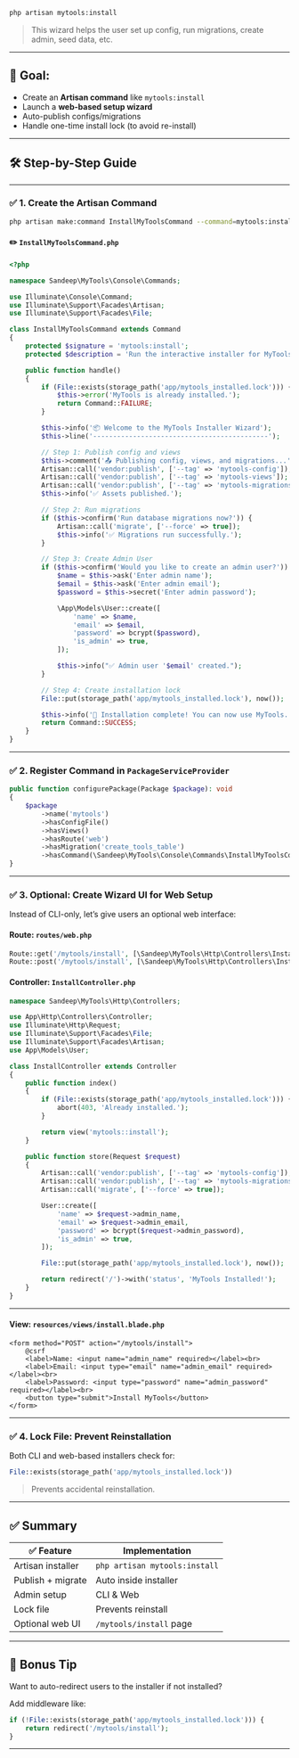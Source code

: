 
```bash
php artisan mytools:install
```

> This wizard helps the user set up config, run migrations, create admin, seed data, etc.

---

## 🎯 Goal:

* Create an **Artisan command** like `mytools:install`
* Launch a **web-based setup wizard**
* Auto-publish configs/migrations
* Handle one-time install lock (to avoid re-install)

---

## 🛠️ Step-by-Step Guide

---

### ✅ 1. Create the Artisan Command

```bash
php artisan make:command InstallMyToolsCommand --command=mytools:install
```

#### ✏️ `InstallMyToolsCommand.php`

```php
<?php

namespace Sandeep\MyTools\Console\Commands;

use Illuminate\Console\Command;
use Illuminate\Support\Facades\Artisan;
use Illuminate\Support\Facades\File;

class InstallMyToolsCommand extends Command
{
    protected $signature = 'mytools:install';
    protected $description = 'Run the interactive installer for MyTools package';

    public function handle()
    {
        if (File::exists(storage_path('app/mytools_installed.lock'))) {
            $this->error('MyTools is already installed.');
            return Command::FAILURE;
        }

        $this->info('📦 Welcome to the MyTools Installer Wizard');
        $this->line('--------------------------------------------');

        // Step 1: Publish config and views
        $this->comment('📤 Publishing config, views, and migrations...');
        Artisan::call('vendor:publish', ['--tag' => 'mytools-config']);
        Artisan::call('vendor:publish', ['--tag' => 'mytools-views']);
        Artisan::call('vendor:publish', ['--tag' => 'mytools-migrations']);
        $this->info('✅ Assets published.');

        // Step 2: Run migrations
        if ($this->confirm('Run database migrations now?')) {
            Artisan::call('migrate', ['--force' => true]);
            $this->info('✅ Migrations run successfully.');
        }

        // Step 3: Create Admin User
        if ($this->confirm('Would you like to create an admin user?')) {
            $name = $this->ask('Enter admin name');
            $email = $this->ask('Enter admin email');
            $password = $this->secret('Enter admin password');

            \App\Models\User::create([
                'name' => $name,
                'email' => $email,
                'password' => bcrypt($password),
                'is_admin' => true,
            ]);

            $this->info("✅ Admin user '$email' created.");
        }

        // Step 4: Create installation lock
        File::put(storage_path('app/mytools_installed.lock'), now());

        $this->info('🎉 Installation complete! You can now use MyTools.');
        return Command::SUCCESS;
    }
}
```

---

### ✅ 2. Register Command in `PackageServiceProvider`

```php
public function configurePackage(Package $package): void
{
    $package
        ->name('mytools')
        ->hasConfigFile()
        ->hasViews()
        ->hasRoute('web')
        ->hasMigration('create_tools_table')
        ->hasCommand(\Sandeep\MyTools\Console\Commands\InstallMyToolsCommand::class);
}
```

---

### ✅ 3. Optional: Create Wizard UI for Web Setup

Instead of CLI-only, let’s give users an optional web interface:

#### Route: `routes/web.php`

```php
Route::get('/mytools/install', [\Sandeep\MyTools\Http\Controllers\InstallController::class, 'index']);
Route::post('/mytools/install', [\Sandeep\MyTools\Http\Controllers\InstallController::class, 'store']);
```

#### Controller: `InstallController.php`

```php
namespace Sandeep\MyTools\Http\Controllers;

use App\Http\Controllers\Controller;
use Illuminate\Http\Request;
use Illuminate\Support\Facades\File;
use Illuminate\Support\Facades\Artisan;
use App\Models\User;

class InstallController extends Controller
{
    public function index()
    {
        if (File::exists(storage_path('app/mytools_installed.lock'))) {
            abort(403, 'Already installed.');
        }

        return view('mytools::install');
    }

    public function store(Request $request)
    {
        Artisan::call('vendor:publish', ['--tag' => 'mytools-config']);
        Artisan::call('vendor:publish', ['--tag' => 'mytools-migrations']);
        Artisan::call('migrate', ['--force' => true]);

        User::create([
            'name' => $request->admin_name,
            'email' => $request->admin_email,
            'password' => bcrypt($request->admin_password),
            'is_admin' => true,
        ]);

        File::put(storage_path('app/mytools_installed.lock'), now());

        return redirect('/')->with('status', 'MyTools Installed!');
    }
}
```

---

#### View: `resources/views/install.blade.php`

```blade
<form method="POST" action="/mytools/install">
    @csrf
    <label>Name: <input name="admin_name" required></label><br>
    <label>Email: <input type="email" name="admin_email" required></label><br>
    <label>Password: <input type="password" name="admin_password" required></label><br>
    <button type="submit">Install MyTools</button>
</form>
```

---

### ✅ 4. Lock File: Prevent Reinstallation

Both CLI and web-based installers check for:

```php
File::exists(storage_path('app/mytools_installed.lock'))
```

> Prevents accidental reinstallation.

---

## ✅ Summary

| ✅ Feature         | Implementation                |
| ----------------- | ----------------------------- |
| Artisan installer | `php artisan mytools:install` |
| Publish + migrate | Auto inside installer         |
| Admin setup       | CLI & Web                     |
| Lock file         | Prevents reinstall            |
| Optional web UI   | `/mytools/install` page       |

---

## 🧠 Bonus Tip

Want to auto-redirect users to the installer if not installed?

Add middleware like:

```php
if (!File::exists(storage_path('app/mytools_installed.lock'))) {
    return redirect('/mytools/install');
}
```

---

